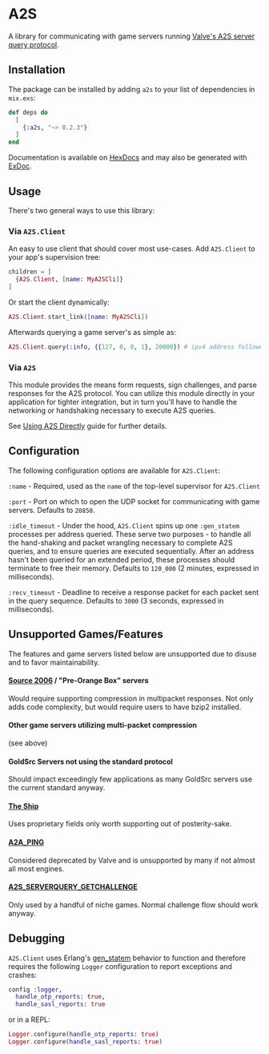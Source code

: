 # A2S

A library for communicating with game servers running [Valve's A2S server query protocol](https://developer.valvesoftware.com/wiki/Server_queries).

## Installation

The package can be installed by adding `a2s` to your list of dependencies in `mix.exs`:

```elixir
def deps do
  [
    {:a2s, "~> 0.2.3"}
  ]
end
```

Documentation is available on [HexDocs](https://hexdocs.pm/elixir_a2s/readme.html) and may also be generated with [ExDoc](https://github.com/elixir-lang/ex_doc).

## Usage
There's two general ways to use this library:

### Via `A2S.Client`

An easy to use client that should cover most use-cases. Add `A2S.Client` to your app's supervision tree:
```Elixir
children = [
  {A2S.Client, [name: MyA2SCli]}
]
```
Or start the client dynamically: 
```Elixir
A2S.Client.start_link([name: MyA2SCli])
```

Afterwards querying a game server's as simple as:
```Elixir
A2S.Client.query(:info, {{127, 0, 0, 1}, 20000}) # ipv4 address followed by port
```

### Via `A2S`
This module provides the means form requests, sign challenges, and parse responses for the A2S protocol. You can utilize this module directly in your application for tighter integration, but in turn you'll have to handle the networking or handshaking necessary to execute A2S queries.

See [Using A2S Directly](pages/using-a2s-directly.md) guide for further details.

## Configuration
The following configuration options are available for `A2S.Client`:

`:name` - Required, used as the `name` of the top-level supervisor for `A2S.Client`

`:port` - Port on which to open the UDP socket for communicating with game servers. Defaults to `20850`.

`:idle_timeout` - Under the hood, `A2S.Client` spins up one `:gen_statem` processes per address queried. These serve two purposes - to handle all the hand-shaking and packet wrangling necessary to complete A2S queries, and to ensure queries are executed sequentially. After an address hasn't been queried for an extended period, these processes should terminate to free their memory. Defaults to `120_000` (2 minutes, expressed in milliseconds).

`:recv_timeout` - Deadline to receive a response packet for each packet sent in the query sequence. Defaults to `3000` (3 seconds, expressed in milliseconds).

## Unsupported Games/Features
The features and game servers listed below are unsupported due to disuse and to favor maintainability.

#### [Source 2006](https://en.wikipedia.org/wiki/Source_(game_engine)#Source_2006) / "Pre-Orange Box" servers
Would require supporting compression in multipacket responses. Not only adds code complexity, but would require users to have bzip2 installed.

#### Other game servers utilizing multi-packet compression
(see above)

#### GoldSrc Servers not using the standard protocol
Should impact exceedingly few applications as many GoldSrc servers use the current standard anyway.

#### [The Ship](https://steamcharts.com/app/2400)
Uses proprietary fields only worth supporting out of posterity-sake.

#### [A2A_PING](https://developer.valvesoftware.com/wiki/Server_queries#A2A_PING)
Considered deprecated by Valve and is unsupported by many if not almost all most engines.

#### [A2S_SERVERQUERY_GETCHALLENGE](https://developer.valvesoftware.com/wiki/Server_queries#A2S_SERVERQUERY_GETCHALLENGE)
Only used by a handful of niche games. Normal challenge flow should work anyway.

## Debugging
`A2S.Client` uses Erlang's [gen_statem](https://www.erlang.org/doc/man/gen_statem.html) behavior to function and therefore requires the following `Logger` configuration to report exceptions and crashes:

```Elixir
config :logger,
  handle_otp_reports: true,
  handle_sasl_reports: true
```
or in a REPL:
```Elixir
Logger.configure(handle_otp_reports: true)
Logger.configure(handle_sasl_reports: true)
```
